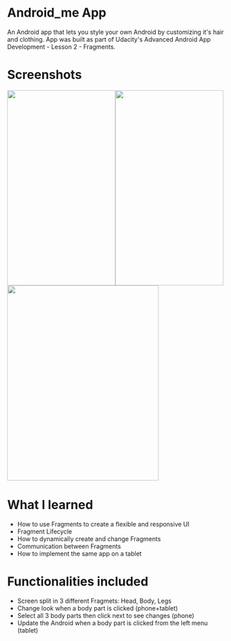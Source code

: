 # Android_me App

An Android app that lets you style your own Android by customizing it's hair and clothing.
App was built as part of Udacity's Advanced Android App Development - Lesson 2 - Fragments.

# Screenshots 
<img src="https://user-images.githubusercontent.com/17895267/86292774-3fc6f900-bbe9-11ea-8b6a-46f8f5e6e7f8.png" width="250" height="450"><img src="https://user-images.githubusercontent.com/17895267/86292792-45bcda00-bbe9-11ea-911d-48aec801b261.png" width="250" height="450">
<img src="https://user-images.githubusercontent.com/17895267/86292808-4b1a2480-bbe9-11ea-9bf5-8d5a80754fc5.png" width="350" height="450">

# What I learned

* How to use Fragments to create a flexible and responsive UI
* Fragment Lifecycle
* How to dynamically create and change Fragments
* Communication between Fragments
* How to implement the same app on a tablet

# Functionalities included

* Screen split in 3 different Fragmets: Head, Body, Legs
* Change look when a body part is clicked (phone+tablet)
* Select all 3 body parts then click next to see changes (phone)
* Update the Android when a body part is clicked from the left menu (tablet)

